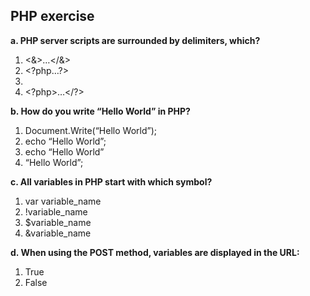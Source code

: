 ## PHP exercise

__a. PHP server scripts are surrounded by delimiters, which?__

1. <&>…</&>
2. \<?php…?>
3. <script></script>
4. \<?php>…</?>


__b. How do you write “Hello World” in PHP?__
1. Document.Write(“Hello World”);
2. echo “Hello World”;
3. echo “Hello World”
4. “Hello World”;


__c. All variables in PHP start with which symbol?__
1. var variable_name
2. !variable_name
3. $variable_name
4. &variable_name
 

__d. When using the POST method, variables are displayed in the URL:__
1. True
2. False
